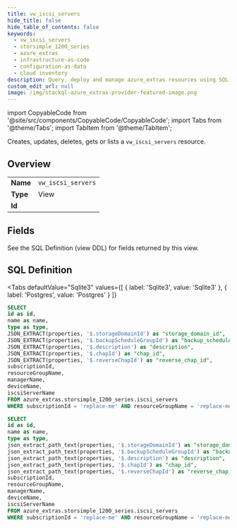 ```yaml
--- 
title: vw_iscsi_servers
hide_title: false
hide_table_of_contents: false
keywords:
  - vw_iscsi_servers
  - storsimple_1200_series
  - azure_extras
  - infrastructure-as-code
  - configuration-as-data
  - cloud inventory
description: Query, deploy and manage azure_extras resources using SQL
custom_edit_url: null
image: /img/stackql-azure_extras-provider-featured-image.png
---
```


import CopyableCode from '@site/src/components/CopyableCode/CopyableCode';
import Tabs from '@theme/Tabs';
import TabItem from '@theme/TabItem';

Creates, updates, deletes, gets or lists a <code>vw_iscsi_servers</code> resource.

## Overview
<table><tbody>
<tr><td><b>Name</b></td><td><code>vw_iscsi_servers</code></td></tr>
<tr><td><b>Type</b></td><td>View</td></tr>
<tr><td><b>Id</b></td><td><CopyableCode code="azure_extras.storsimple_1200_series.vw_iscsi_servers" /></td></tr>
</tbody></table>

## Fields

See the SQL Definition (view DDL) for fields returned by this view.

## SQL Definition

<Tabs
defaultValue="Sqlite3"
values={[
{ label: 'Sqlite3', value: 'Sqlite3' },
{ label: 'Postgres', value: 'Postgres' }
]}
>
<TabItem value="Sqlite3">

```sql
SELECT
id as id,
name as name,
type as type,
JSON_EXTRACT(properties, '$.storageDomainId') as "storage_domain_id",
JSON_EXTRACT(properties, '$.backupScheduleGroupId') as "backup_schedule_group_id",
JSON_EXTRACT(properties, '$.description') as "description",
JSON_EXTRACT(properties, '$.chapId') as "chap_id",
JSON_EXTRACT(properties, '$.reverseChapId') as "reverse_chap_id",
subscriptionId,
resourceGroupName,
managerName,
deviceName,
iscsiServerName
FROM azure_extras.storsimple_1200_series.iscsi_servers
WHERE subscriptionId = 'replace-me' AND resourceGroupName = 'replace-me' AND managerName = 'replace-me';
```

</TabItem>
<TabItem value="Postgres">

```sql
SELECT
id as id,
name as name,
type as type,
json_extract_path_text(properties, '$.storageDomainId') as "storage_domain_id",
json_extract_path_text(properties, '$.backupScheduleGroupId') as "backup_schedule_group_id",
json_extract_path_text(properties, '$.description') as "description",
json_extract_path_text(properties, '$.chapId') as "chap_id",
json_extract_path_text(properties, '$.reverseChapId') as "reverse_chap_id",
subscriptionId,
resourceGroupName,
managerName,
deviceName,
iscsiServerName
FROM azure_extras.storsimple_1200_series.iscsi_servers
WHERE subscriptionId = 'replace-me' AND resourceGroupName = 'replace-me' AND managerName = 'replace-me';
```

</TabItem>
</Tabs>
